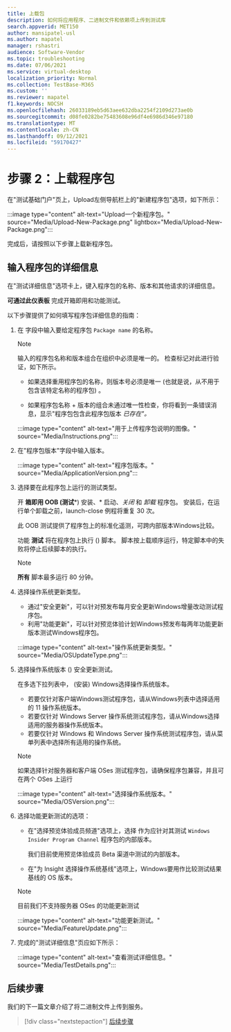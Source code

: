```yaml
---
title: 上载包
description: 如何将应用程序、二进制文件和依赖项上传到测试库
search.appverid: MET150
author: mansipatel-usl
ms.author: mapatel
manager: rshastri
audience: Software-Vendor
ms.topic: troubleshooting
ms.date: 07/06/2021
ms.service: virtual-desktop
localization_priority: Normal
ms.collection: TestBase-M365
ms.custom: ''
ms.reviewer: mapatel
f1.keywords: NOCSH
ms.openlocfilehash: 26033189eb5d63aee632dba2254f2109d273ae0b
ms.sourcegitcommit: d08fe0282be75483608e96df4e6986d346e97180
ms.translationtype: MT
ms.contentlocale: zh-CN
ms.lasthandoff: 09/12/2021
ms.locfileid: "59170427"
---
```

# <a name="step-2-uploading-a-package"></a>步骤 2：上载程序包

在"测试基础门户"页上，Upload左侧导航栏上的"新建程序包"选项，如下所示：

:::image type="content" alt-text="Upload一个新程序包。" source="Media/Upload-New-Package.png" lightbox="Media/Upload-New-Package.png":::

完成后，请按照以下步骤上载新程序包。

## <a name="enter-details-for-your-package"></a>输入程序包的详细信息

在"测试详细信息"选项卡上，键入程序包的名称、版本和其他请求的详细信息。

**可通过此仪表板** 完成开箱即用和功能测试。

以下步骤提供了如何填写程序包详细信息的指南：

1. 在 字段中输入要给定程序包 `Package name` 的名称。

    > [!NOTE]
    > 输入的程序包名称和版本组合在组织中必须是唯一的。 检查标记对此进行验证，如下所示。

    - 如果选择重用程序包的名称，则版本号必须是唯一 (也就是说，从不用于包含该特定名称的程序包) 。

    - 如果程序包名称 + 版本的组合未通过唯一性检查，你将看到一条错误消息，显示"程序包包含此程序包版本 *已存在"。*

    :::image type="content" alt-text="用于上传程序包说明的图像。" source="Media/Instructions.png":::

2. 在"程序包版本"字段中输入版本。

    :::image type="content" alt-text="程序包版本。" source="Media/ApplicationVersion.png":::

3. 选择要在此程序包上运行的测试类型。

    开 **箱即用 OOB (测试***) 安装、* 启动、*关闭* 和 *卸载* 程序包。  安装后，在运行单个卸载之前，launch-close 例程将重复 30 次。

    此 OOB 测试提供了程序包上的标准化遥测，可跨内部版本Windows比较。

    功能 **测试** 将在程序包上执行 () 脚本。 脚本按上载顺序运行，特定脚本中的失败将停止后续脚本的执行。

    > [!NOTE]
    > **所有** 脚本最多运行 80 分钟。

4. 选择操作系统更新类型。

    - 通过"安全更新"，可以针对预发布每月安全更新Windows增量改动测试程序包。
    - 利用"功能更新"，可以针对预览体验计划Windows预发布每两年功能更新版本测试Windows程序包。
    <!---
    Change to the correct picture
    -->
    :::image type="content" alt-text="操作系统更新类型。" source="Media/OSUpdateType.png":::

5. 选择操作系统版本 () 安全更新测试。

    在多选下拉列表中， (安装) Windows选择操作系统版本。

    - 若要仅针对客户端Windows测试程序包，请从Windows列表中选择适用的 11 操作系统版本。
    - 若要仅针对 Windows Server 操作系统测试程序包，请从Windows选择适用的服务器操作系统版本。
    - 若要仅针对 Windows 和 Windows Server 操作系统测试程序包，请从菜单列表中选择所有适用的操作系统。

    > [!NOTE]
    > 如果选择针对服务器和客户端 OSes 测试程序包，请确保程序包兼容，并且可在两个 OSes 上运行

    :::image type="content" alt-text="选择操作系统版本。" source="Media/OSVersion.png":::
    <!---
    Change to the correct picture
    -->

6. 选择功能更新测试的选项：

    - 在"选择预览体验成员频道"选项上，选择 作为应针对其测试 `Windows Insider Program Channel` 程序包的内部版本。

      我们目前使用预览体验成员 Beta 渠道中测试的内部版本。

    - 在"为 Insight 选择操作系统基线"选项上，Windows要用作比较测试结果基线的 OS 版本。

    > [!NOTE]
    > 目前我们不支持服务器 OSes 的功能更新测试
    <!---
    Note to actual note format for markdown
    -->
    <!---
    Change to the correct picture
    -->
    :::image type="content" alt-text="功能更新测试。" source="Media/FeatureUpdate.png":::

7. 完成的"测试详细信息"页应如下所示：

    :::image type="content" alt-text="查看测试详细信息。" source="Media/TestDetails.png":::

## <a name="next-steps"></a>后续步骤

我们的下一篇文章介绍了将二进制文件上传到服务。

> [!div class="nextstepaction"]
> [后续步骤](binaries.md)

<!---
Add button for next page
-->
